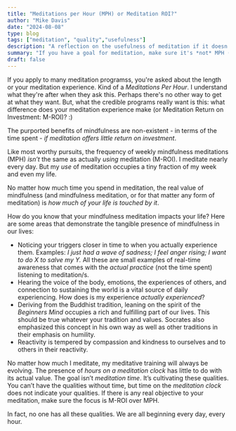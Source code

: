 ```yaml
---
title: "Meditations per Hour (MPH) or Meditation ROI?"
author: "Mike Davis"
date: "2024-08-08"
type: blog
tags: ["meditation", "quality","usefulness"]
description: "A reflection on the usefulness of meditation if it doesn't bring some improvement to life."
summary: "If you have a goal for meditation, make sure it's *not* MPH (Meditations per Hour) but M-ROI."
draft: false
---
```

If you apply to many meditation programss, you're asked about the length or your meditation experience. Kind of a *Meditations Per Hour*. I understand what they're after when they ask this. Perhaps there's no other way to get at what they want. But, what the credible programs really want is this: what difference does your meditation experience make (or Meditation Return on Investment: M-ROI)? :)

The purported benefits of mindfulness are non-existent - in terms of the time spent - *if meditation offers little return on investment*. 

Like most worthy pursuits, the frequency of weekly mindfulness meditations (MPH) *isn’t* the same as actually *using* meditation (M-ROI). I meditate nearly every day. But my *use* of meditation occupies a tiny fraction of my week and even my life. 

No matter how much time you spend in meditation, the real value of mindfulness (and mindfulness meditation, or for that matter any form of meditation) is *how much of your life is touched by it*. 

How do you know that your mindfulness meditation impacts your life? Here are some areas that demonstrate the tangible presence of mindfulness in our lives: 
- Noticing your triggers closer in time to when you actually experience them. Examples: *I just had a wave of sadness; I feel anger rising; I want to do X to salve my Y.* All these are small examples of real-time awareness that comes with the *actual practice* (not the time spent) listening to meditation/s. 
- Hearing the voice of the body, emotions, the experiences of others, and connection to sustaining the world is a vital source of daily experiencing. How does is my experience *actually experienced*?
- Deriving from the Buddhist tradition, leaning on the spirit of the *Beginners Mind* occupies a rich and fulfilling part of our lives. This should be true whatever your tradition and values. Socrates also emphasized this concept in his own way as well as other traditions in their emphasis on humility. 
- Reactivity is tempered by compassion and kindness to ourselves and to others in their reactivity. 

No matter how much I meditate, my meditative training will always be evolving. The presence of *hours on a meditation clock* has little to do with its actual value. The goal isn’t *meditation time*. It’s cultivating these qualities. You can’t have the qualities without time, but time on the *meditation clock* does not indicate your qualities. If there is any real objective to your meditation, make sure the focus is M-ROI over MPH. 

In fact, no one has all these qualities. We are all beginning every day, every hour. 